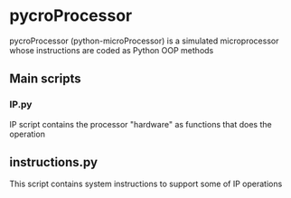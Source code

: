 # pycroProcessor

pycroProcessor (python-microProcessor) is a simulated microprocessor whose instructions are coded as Python OOP methods

## Main scripts

### IP.py

IP script contains the processor "hardware" as functions that does the operation

## instructions.py

This script contains system instructions to support some of IP operations
